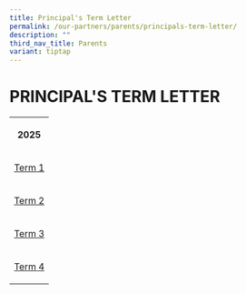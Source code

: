 ```yaml
---
title: Principal's Term Letter
permalink: /our-partners/parents/principals-term-letter/
description: ""
third_nav_title: Parents
variant: tiptap
---
```

<h1><strong>PRINCIPAL'S TERM LETTER</strong></h1>
<table style="minWidth: 25px">
<colgroup>
<col>
</colgroup>
<tbody>
<tr>
<th rowspan="1" colspan="1">
<p>2025</p>
</th>
</tr>
<tr>
<td rowspan="1" colspan="1">
<p><a href="/files/Term Letters/2025/Term_1_Letter_2025.pdf" rel="noopener nofollow" target="_blank">Term 1</a>
</p>
</td>
</tr>
<tr>
<td rowspan="1" colspan="1">
<p><a href="/files/Term Letters/2025/2025_Term_2_Letter.pdf" rel="noopener nofollow" target="_blank">Term 2</a>
</p>
</td>
</tr>
<tr>
<td rowspan="1" colspan="1">
<p><a href="/files/Term Letters/2025/2025_Term_3_Letter.pdf" rel="noopener noreferrer nofollow" target="_blank">Term 3</a>
</p>
</td>
</tr>
<tr>
<td rowspan="1" colspan="1">
<p><a href="/files/Term Letters/2025/2025_Term_4_Letter_final_edited.pdf" rel="noopener nofollow" target="_blank">Term 4</a>
</p>
</td>
</tr>
</tbody>
</table>
<p></p>